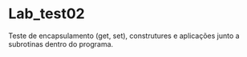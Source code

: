 # Lab_test02
Teste de encapsulamento (get, set), construtures e aplicações junto a subrotinas dentro do programa.
